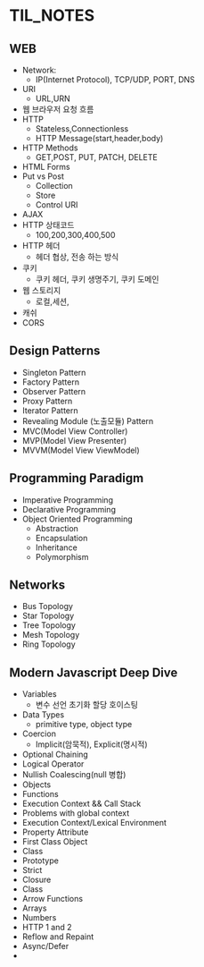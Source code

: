 # TIL_NOTES

## WEB 
- Network:
  - IP(Internet Protocol), TCP/UDP, PORT, DNS
- URI
  - URL,URN
- 웹 브라우저 요청 흐름
- HTTP 
  - Stateless,Connectionless
  - HTTP Message(start,header,body)
- HTTP Methods 
  - GET,POST, PUT, PATCH, DELETE
- HTML Forms 
- Put vs Post 
  - Collection
  - Store
  - Control URI
- AJAX
- HTTP 상태코드
  - 100,200,300,400,500
- HTTP 헤더
  - 헤더 협상, 전송 하는 방식
- 쿠키
  - 쿠키 헤더, 쿠키 생명주기, 쿠키 도메인
- 웹 스토리지 
  - 로컬,세션, 
- 캐쉬
- CORS

## Design Patterns 
 - Singleton Pattern 
 - Factory Pattern 
 - Observer Pattern
 - Proxy Pattern
 - Iterator Pattern 
 - Revealing Module (노출모듈) Pattern
 - MVC(Model View Controller)
 - MVP(Model View Presenter)
 - MVVM(Model View ViewModel)


 ## Programming Paradigm
  - Imperative Programming 
  - Declarative Programming 
  - Object Oriented Programming  
    - Abstraction
    - Encapsulation
    - Inheritance
    - Polymorphism

 ## Networks
 - Bus Topology 
 - Star Topology 
 - Tree Topology 
 - Mesh Topology 
 - Ring Topology

  ## Modern Javascript Deep Dive
   - Variables 
     - 변수 선언 초기화 할당 호이스팅
   - Data Types
     - primitive type, object type
   - Coercion 
     - Implicit(암묵적), Explicit(명시적)
   - Optional Chaining 
   - Logical Operator
   - Nullish Coalescing(null 병합)
   - Objects
   - Functions
   - Execution Context && Call Stack 
   - Problems with global context
   - Execution Context/Lexical Environment
   - Property Attribute
   - First Class Object
   - Class
   - Prototype
   - Strict 
   - Closure 
   - Class
   - Arrow Functions 
   - Arrays 
   - Numbers
   - HTTP 1 and 2 
   - Reflow and Repaint 
   - Async/Defer 
   - 
